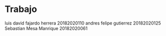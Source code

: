 # Trabajo
luis david fajardo herrera 20182020110
andres felipe gutierrez  20182020125  
Sebastian Mesa Manrique 20182020061 
